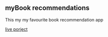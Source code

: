 ## myBook recommendations

This my my favourite book recommendation app

[live porject](https://518fu.csb.app/)

